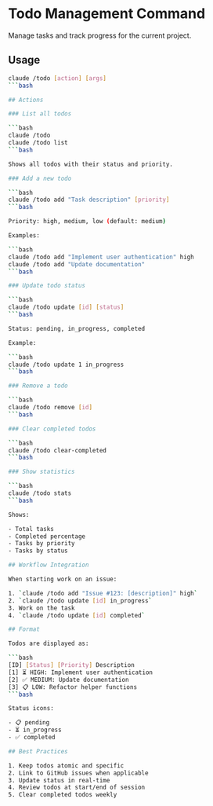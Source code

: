 # Todo Management Command

Manage tasks and track progress for the current project.

## Usage

```bash
claude /todo [action] [args]
```bash

## Actions

### List all todos

```bash
claude /todo
claude /todo list
```bash

Shows all todos with their status and priority.

### Add a new todo

```bash
claude /todo add "Task description" [priority]
```bash

Priority: high, medium, low (default: medium)

Examples:

```bash
claude /todo add "Implement user authentication" high
claude /todo add "Update documentation"
```bash

### Update todo status

```bash
claude /todo update [id] [status]
```bash

Status: pending, in_progress, completed

Example:

```bash
claude /todo update 1 in_progress
```bash

### Remove a todo

```bash
claude /todo remove [id]
```bash

### Clear completed todos

```bash
claude /todo clear-completed
```bash

### Show statistics

```bash
claude /todo stats
```bash

Shows:

- Total tasks
- Completed percentage
- Tasks by priority
- Tasks by status

## Workflow Integration

When starting work on an issue:

1. `claude /todo add "Issue #123: [description]" high`
2. `claude /todo update [id] in_progress`
3. Work on the task
4. `claude /todo update [id] completed`

## Format

Todos are displayed as:

```bash
[ID] [Status] [Priority] Description
[1] ⏳ HIGH: Implement user authentication
[2] ✅ MEDIUM: Update documentation
[3] 📋 LOW: Refactor helper functions
```bash

Status icons:

- 📋 pending
- ⏳ in_progress
- ✅ completed

## Best Practices

1. Keep todos atomic and specific
2. Link to GitHub issues when applicable
3. Update status in real-time
4. Review todos at start/end of session
5. Clear completed todos weekly
